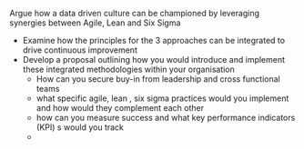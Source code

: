 Argue how a data driven culture can be championed by leveraging synergies between Agile, Lean and Six Sigma
- Examine how the principles for the 3 approaches can be integrated to drive continuous improvement
- Develop a proposal outlining how you would introduce and implement these integrated methodologies within your organisation
    - How can you secure buy-in from leadership and cross functional teams
    - what specific agile, lean , six sigma practices would you implement and how would they complement each other
    - how can you measure success and what key performance indicators (KPI) s would you track
    - 
